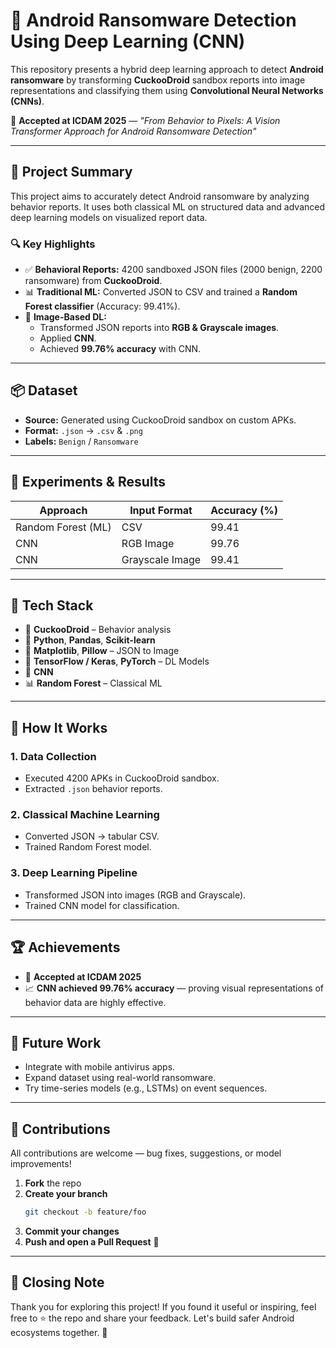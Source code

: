# 🔐 Android Ransomware Detection Using Deep Learning (CNN)

This repository presents a hybrid deep learning approach to detect **Android ransomware** by transforming **CuckooDroid** sandbox reports into image representations and classifying them using **Convolutional Neural Networks (CNNs)**.

🚨 **Accepted at ICDAM 2025** — _"From Behavior to Pixels: A Vision Transformer Approach for Android Ransomware Detection"_

---

## 🧠 Project Summary

This project aims to accurately detect Android ransomware by analyzing behavior reports. It uses both classical ML on structured data and advanced deep learning models on visualized report data.

### 🔍 Key Highlights

- ✅ **Behavioral Reports:** 4200 sandboxed JSON files (2000 benign, 2200 ransomware) from **CuckooDroid**.
- 📊 **Traditional ML:** Converted JSON to CSV and trained a **Random Forest classifier** (Accuracy: 99.41%).
- 🎨 **Image-Based DL:**
  - Transformed JSON reports into **RGB & Grayscale images**.
  - Applied **CNN**.
  - Achieved **99.76% accuracy** with CNN.

---

## 📦 Dataset

- **Source:** Generated using CuckooDroid sandbox on custom APKs.
- **Format:** `.json` → `.csv` & `.png`
- **Labels:** `Benign` / `Ransomware`

---

## 🧪 Experiments & Results

| Approach                      | Input Format     | Accuracy (%) |
|------------------------------|------------------|--------------|
| Random Forest (ML)           | CSV              | 99.41        |
| CNN                          | RGB Image        | 99.76        |
| CNN                          | Grayscale Image  | 99.41        |


---

## 🧰 Tech Stack

- 🧪 **CuckooDroid** – Behavior analysis
- 🐍 **Python**, **Pandas**, **Scikit-learn**
- 🎨 **Matplotlib**, **Pillow** – JSON to Image
- 🧠 **TensorFlow / Keras**, **PyTorch** – DL Models
- 🧠 **CNN**
- 📊 **Random Forest** – Classical ML

---

## 🚀 How It Works

### 1. **Data Collection**
   - Executed 4200 APKs in CuckooDroid sandbox.
   - Extracted `.json` behavior reports.

### 2. **Classical Machine Learning**
   - Converted JSON → tabular CSV.
   - Trained Random Forest model.

### 3. **Deep Learning Pipeline**
   - Transformed JSON into images (RGB and Grayscale).
   - Trained CNN model for classification.

---

## 🏆 Achievements

- 🥉 **Accepted at ICDAM 2025**
- 📈 **CNN achieved 99.76% accuracy** — proving visual representations of behavior data are highly effective.

---

## 🔮 Future Work

- Integrate with mobile antivirus apps.
- Expand dataset using real-world ransomware.
- Try time-series models (e.g., LSTMs) on event sequences.

---

## 🤝 Contributions

All contributions are welcome — bug fixes, suggestions, or model improvements!

1. **Fork** the repo  
2. **Create your branch**  
   ```bash
   git checkout -b feature/foo
   ```
3. **Commit your changes**
4. **Push and open a Pull Request** 🚀

---

## 🙌 Closing Note

Thank you for exploring this project! If you found it useful or inspiring, feel free to ⭐ the repo and share your feedback. Let's build safer Android ecosystems together. 💪
